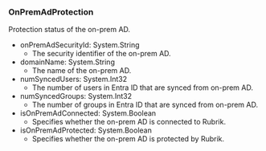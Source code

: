 ### OnPremAdProtection
Protection status of the on-prem AD.

- onPremAdSecurityId: System.String
  - The security identifier of the on-prem AD.
- domainName: System.String
  - The name of the on-prem AD.
- numSyncedUsers: System.Int32
  - The number of users in Entra ID that are synced from on-prem AD.
- numSyncedGroups: System.Int32
  - The number of groups in Entra ID that are synced from on-prem AD.
- isOnPremAdConnected: System.Boolean
  - Specifies whether the on-prem AD is connected to Rubrik.
- isOnPremAdProtected: System.Boolean
  - Specifies whether the on-prem AD is protected by Rubrik.
